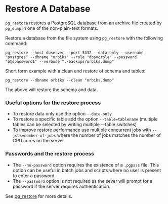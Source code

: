 # Restore A Database

`pg_restore` restores a PostgreSQL database from an archive file created by `pg_dump` in one of the non-plain-text formats.

Restore a database from the file system using `pg_restore` with the following command:

```
pg_restore --host dbserver --port 5432 --data-only --username "postgres" --dbname "orbiks" --role "dbsvcrole" --password "b@dpassword1" --verbose "./backups/orbiks.dump"
```

Short form example with a clean and restore of schema and tables:

```
pg_restore --dbname orbiks --clean "orbiks.dump"
```

The above will restore the schema and data.

### Useful options for the restore process

- To restore data only use the option `--data-only`
- To restore a specific table add the option `--table=tablename` (multiple tables can be selected by writing multiple --table switches)
- To improve restore performance use multiple concurrent jobs with `--jobs=number-of-jobs` where the number of jobs matches the number of CPU cores on the server

### Passwords and the restore process

- The `--no-password` option requires the existence of a `.pgpass` file. This option can be useful in batch jobs and scripts where no user is present to enter a password.
- The `--password` option is not required as the sever will prompt for a password if the server requires authentication.

See [pg_restore](https://www.postgresql.org/docs/current/app-pgrestore.html) for more details.
